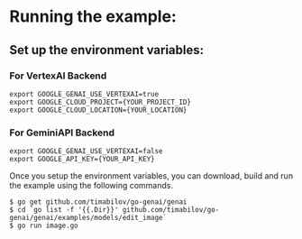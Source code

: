 # Running the example:

## Set up the environment variables:

### For VertexAI Backend

```
export GOOGLE_GENAI_USE_VERTEXAI=true
export GOOGLE_CLOUD_PROJECT={YOUR_PROJECT_ID}
export GOOGLE_CLOUD_LOCATION={YOUR_LOCATION}
```

### For GeminiAPI Backend
```
export GOOGLE_GENAI_USE_VERTEXAI=false
export GOOGLE_API_KEY={YOUR_API_KEY}
```

Once you setup the environment variables, you can download, build and run the
example using the following commands.

```
$ go get github.com/timabilov/go-genai/genai
$ cd `go list -f '{{.Dir}}' github.com/timabilov/go-genai/genai/examples/models/edit_image`
$ go run image.go
```
